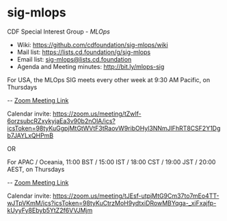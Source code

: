 # sig-mlops

CDF Special Interest Group - *MLOps*

- Wiki: https://github.com/cdfoundation/sig-mlops/wiki
- Mail list: https://lists.cd.foundation/g/sig-mlops 
- Email list: sig-mlops@lists.cd.foundation
- Agenda and Meeting minutes: http://bit.ly/mlops-sig

For USA, the MLOps SIG meets every other week at 9:30 AM Pacific, on Thursdays 

-- [Zoom Meeting Link](https://zoom.us/j/888870104)

Calendar invite: https://zoom.us/meeting/tZwlf-6orzsubcRZxykyjaEa3v90b2nOlA/ics?icsToken=98tyKuGgpjMtGtWVtF3tRaovW9ribOHyl3NNmJlFhRT8CSF2Y1Dgb7JAYLxQHPmB

OR

For APAC / Oceania, 11:00 BST / 15:00 IST / 18:00 CST / 19:00 JST / 20:00 AEST, on Thursdays 

-- [Zoom Meeting Link](https://zoom.us/j/95182588714?pwd=UVVUbVFHZWtDQytvNnJ3S3RUL09HQT09)

Calendar invite: https://zoom.us/meeting/tJEsf-utpjMtG9Cm37to7mEo4TT-wJTpVKmM/ics?icsToken=98tyKuCtrzMoH9ydtxiDRowMBYqga-_xiFxajfp-kUyyFy8Ebyb5YtZ2f6VVJMjm

